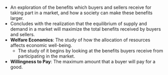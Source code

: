 - An exploration of the benefits which buyers and sellers receive for taking part in a market, and how a society can make these benefits larger.
- Concludes with the realization that the equilibrium of supply and demand in a market will maximize the total benefits received by buyers and sellers.
- **Welfare Economics**: The study of how the allocation of resources affects economic well-being.
	- The study of it begins by looking at the benefits buyers receive from participating in the market.
- **Willingness to Pay**: The maximum amount that a buyer will pay for a good.